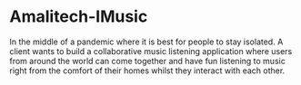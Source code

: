 # Amalitech-IMusic
In the middle of a pandemic where it is best for people to stay isolated. A client wants to build a collaborative music listening application where users from around the world can come together and have fun listening to music right from the comfort of their homes whilst they interact with each other.
